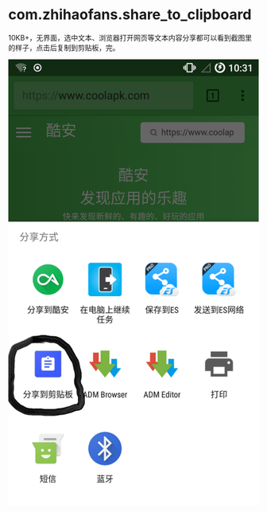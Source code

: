 # com.zhihaofans.share_to_clipboard
10KB+，无界面，选中文本、浏览器打开网页等文本内容分享都可以看到截图里的样子，点击后复制到剪贴板，完。

![Screenshot](image/Screenshot.png)
